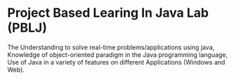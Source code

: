 # Project Based Learing In Java Lab (PBLJ)
The Understanding to solve real-time problems/applications using java, Knowledge of object-oriented paradigm in the Java programming language, Use of Java in a variety of features on different Applications (Windows and Web).
